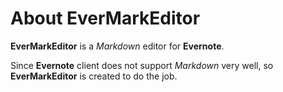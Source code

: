 # About EverMarkEditor

**EverMarkEditor** is a *Markdown* editor for **Evernote**.

Since **Evernote** client does not support *Markdown* very well, so **EverMarkEditor** is created to do the job.
